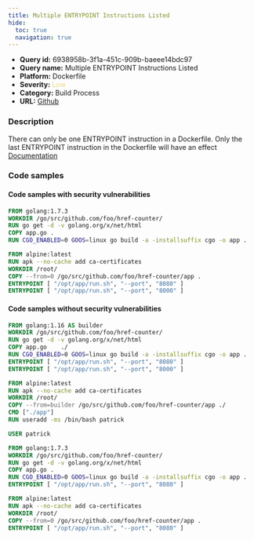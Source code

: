 ```yaml
---
title: Multiple ENTRYPOINT Instructions Listed
hide:
  toc: true
  navigation: true
---
```


<style>
  .highlight .hll {
    background-color: #ff171742;
  }
  .md-content {
    max-width: 1100px;
    margin: 0 auto;
  }
</style>

-   **Query id:** 6938958b-3f1a-451c-909b-baeee14bdc97
-   **Query name:** Multiple ENTRYPOINT Instructions Listed
-   **Platform:** Dockerfile
-   **Severity:** <span style="color:#edd57e">Low</span>
-   **Category:** Build Process
-   **URL:** [Github](https://github.com/Checkmarx/kics/tree/master/assets/queries/dockerfile/multiple_entrypoint_instructions_listed)

### Description
There can only be one ENTRYPOINT instruction in a Dockerfile. Only the last ENTRYPOINT instruction in the Dockerfile will have an effect<br>
[Documentation](https://docs.docker.com/engine/reference/builder/#entrypoint)

### Code samples
#### Code samples with security vulnerabilities
```dockerfile title="Positive test num. 1 - dockerfile file" hl_lines="11"
FROM golang:1.7.3
WORKDIR /go/src/github.com/foo/href-counter/
RUN go get -d -v golang.org/x/net/html  
COPY app.go .
RUN CGO_ENABLED=0 GOOS=linux go build -a -installsuffix cgo -o app .

FROM alpine:latest  
RUN apk --no-cache add ca-certificates
WORKDIR /root/
COPY --from=0 /go/src/github.com/foo/href-counter/app .
ENTRYPOINT [ "/opt/app/run.sh", "--port", "8080" ]
ENTRYPOINT [ "/opt/app/run.sh", "--port", "8000" ]

```


#### Code samples without security vulnerabilities
```dockerfile title="Negative test num. 1 - dockerfile file"
FROM golang:1.16 AS builder
WORKDIR /go/src/github.com/foo/href-counter/
RUN go get -d -v golang.org/x/net/html  
COPY app.go    ./
RUN CGO_ENABLED=0 GOOS=linux go build -a -installsuffix cgo -o app .
ENTRYPOINT [ "/opt/app/run.sh", "--port", "8080" ]
ENTRYPOINT [ "/opt/app/run.sh", "--port", "8000" ]

FROM alpine:latest  
RUN apk --no-cache add ca-certificates
WORKDIR /root/
COPY --from=builder /go/src/github.com/foo/href-counter/app ./
CMD ["./app"]
RUN useradd -ms /bin/bash patrick

USER patrick

```
```dockerfile title="Negative test num. 2 - dockerfile file"
FROM golang:1.7.3
WORKDIR /go/src/github.com/foo/href-counter/
RUN go get -d -v golang.org/x/net/html  
COPY app.go .
RUN CGO_ENABLED=0 GOOS=linux go build -a -installsuffix cgo -o app .
ENTRYPOINT [ "/opt/app/run.sh", "--port", "8080" ]

FROM alpine:latest  
RUN apk --no-cache add ca-certificates
WORKDIR /root/
COPY --from=0 /go/src/github.com/foo/href-counter/app .
ENTRYPOINT [ "/opt/app/run.sh", "--port", "8080" ]
```
